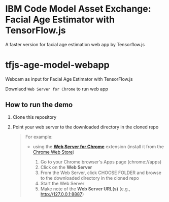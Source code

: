 # IBM Code Model Asset Exchange: Facial Age Estimator with TensorFlow.js

A faster version for facial age estimation web app by Tensorflow.js 

# tfjs-age-model-webapp
Webcam as input for Facial Age Estimator with TensorFlow.js		  
 
Downlaod `Web Server for Chrome` to run web app 


## How to run the demo

1. Clone this repository

1. Point your web server to the downloaded directory in the cloned repo

    > For example:  
    > - using the **[Web Server for Chrome](https://github.com/kzahel/web-server-chrome)** extension (install it from the [Chrome Web Store](https://chrome.google.com/webstore/detail/web-server-for-chrome/ofhbbkphhbklhfoeikjpcbhemlocgigb))
    >   
    >   1. Go to your Chrome browser's Apps page (chrome://apps)
    >   1. Click on the **Web Server**
    >   1. From the Web Server, click CHOOSE FOLDER and browse to the downloaded directory in the cloned repo 
    >   1. Start the Web Server
    >   1. Make note of the **Web Server URL(s)** (e.g., http://127.0.0.1:8887)
    >  
    
    
